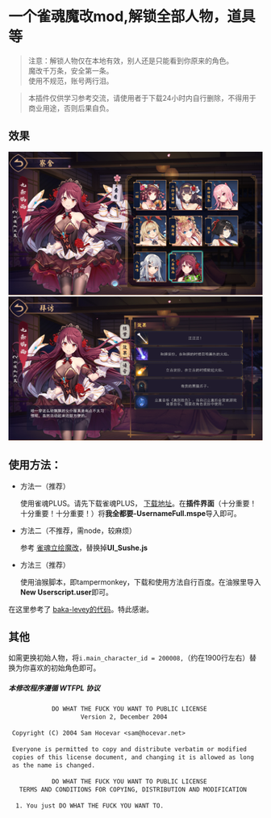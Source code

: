 # 一个雀魂魔改mod,解锁全部人物，道具等

>注意：解锁人物仅在本地有效，别人还是只能看到你原来的角色。<br/>
魔改千万条，安全第一条。<br/>
使用不规范，账号两行泪。

>本插件仅供学习参考交流，请使用者于下载24小时内自行删除，不得用于商业用途，否则后果自负。
## 效果
 ![示例一](./示例1.PNG)
 ![示例二](./示例2.PNG)

## 使用方法：

 - 方法一（推荐）

    使用雀魂PLUS。请先下载雀魂PLUS， [下载地址](https://github.com/MajsoulPlus/majsoul-plus/releases)。在**插件界面**（十分重要！十分重要！十分重要！）将**我全都要-UsernameFull.mspe**导入即可。

 - 方法二（不推荐，需node，较麻烦）

    参考 [雀魂立绘魔改](https://github.com/aoarashi1988/majsoul_custom_charactor)，替换掉**UI_Sushe.js**

 - 方法三（推荐）

    使用油猴脚本，即tampermonkey，下载和使用方法自行百度。在油猴里导入**New Userscript.user**即可。
    
在这里参考了 [baka-levey的代码](https://github.com/baka-levey/majsoul_test)。特此感谢。

## 其他
如需更换初始人物，将`i.main_character_id = 200008,`（约在1900行左右）替换为你喜欢的初始角色即可。

##### 本修改程序遵循 WTFPL 协议
```
            DO WHAT THE FUCK YOU WANT TO PUBLIC LICENSE
                    Version 2, December 2004

 Copyright (C) 2004 Sam Hocevar <sam@hocevar.net>

 Everyone is permitted to copy and distribute verbatim or modified
 copies of this license document, and changing it is allowed as long
 as the name is changed.

            DO WHAT THE FUCK YOU WANT TO PUBLIC LICENSE
   TERMS AND CONDITIONS FOR COPYING, DISTRIBUTION AND MODIFICATION

  1. You just DO WHAT THE FUCK YOU WANT TO.

```
